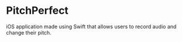 # PitchPerfect
iOS application made using Swift that allows users to record audio and change their pitch.

